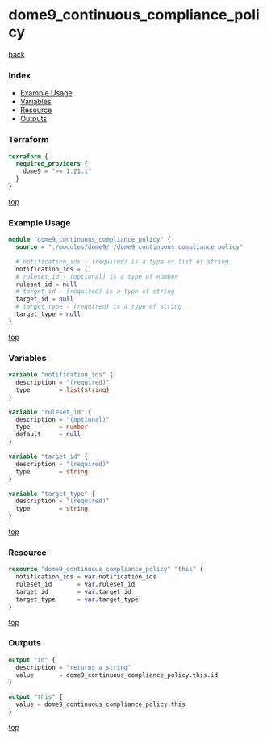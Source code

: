 # dome9_continuous_compliance_policy

[back](../dome9.md)

### Index

- [Example Usage](#example-usage)
- [Variables](#variables)
- [Resource](#resource)
- [Outputs](#outputs)

### Terraform

```terraform
terraform {
  required_providers {
    dome9 = ">= 1.21.1"
  }
}
```

[top](#index)

### Example Usage

```terraform
module "dome9_continuous_compliance_policy" {
  source = "./modules/dome9/r/dome9_continuous_compliance_policy"

  # notification_ids - (required) is a type of list of string
  notification_ids = []
  # ruleset_id - (optional) is a type of number
  ruleset_id = null
  # target_id - (required) is a type of string
  target_id = null
  # target_type - (required) is a type of string
  target_type = null
}
```

[top](#index)

### Variables

```terraform
variable "notification_ids" {
  description = "(required)"
  type        = list(string)
}

variable "ruleset_id" {
  description = "(optional)"
  type        = number
  default     = null
}

variable "target_id" {
  description = "(required)"
  type        = string
}

variable "target_type" {
  description = "(required)"
  type        = string
}
```

[top](#index)

### Resource

```terraform
resource "dome9_continuous_compliance_policy" "this" {
  notification_ids = var.notification_ids
  ruleset_id       = var.ruleset_id
  target_id        = var.target_id
  target_type      = var.target_type
}
```

[top](#index)

### Outputs

```terraform
output "id" {
  description = "returns a string"
  value       = dome9_continuous_compliance_policy.this.id
}

output "this" {
  value = dome9_continuous_compliance_policy.this
}
```

[top](#index)